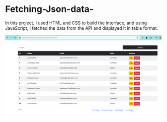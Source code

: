# Fetching-Json-data-
In this project, I used HTML and CSS to build the interface, and using JavaScript, I fetched the data from the API and displayed it in table format.

![Screensot](https://github.com/akakash18/Fetching-Json-data-/blob/main/Screenshot%202023-12-03%20121151.png?raw=true)
